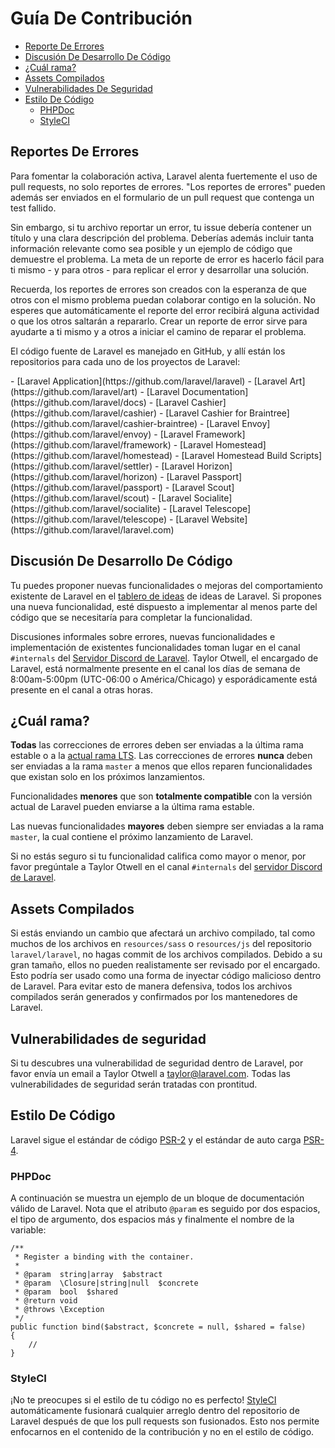 # Guía De Contribución

- [Reporte De Errores](#bug-reports)
- [Discusión De Desarrollo De Código](#core-development-discussion)
- [¿Cuál rama?](#which-branch)
- [Assets Compilados](#compiled-assets)
- [Vulnerabilidades De Seguridad](#security-vulnerabilities)
- [Estilo De Código](#coding-style)
    - [PHPDoc](#phpdoc)
    - [StyleCI](#styleci)

<a name="bug-reports"></a>
## Reportes De Errores

Para fomentar la colaboración activa, Laravel alenta fuertemente el uso de pull requests, no solo reportes de errores. "Los reportes de errores" pueden además ser enviados en el formulario de un pull request que contenga un test fallido.

Sin embargo, si tu archivo reportar un error, tu issue debería contener un título y una clara descripción del problema. Deberías además incluir tanta información relevante como sea posible y un ejemplo de código que demuestre el problema. La meta de un reporte de error es hacerlo fácil para ti mismo - y para otros - para replicar el error y desarrollar una solución.

Recuerda, los reportes de errores son creados con la esperanza de que otros con el mismo problema puedan colaborar contigo en la solución. No esperes que automáticamente el reporte del error recibirá alguna actividad o que los otros saltarán a repararlo. Crear un reporte de error sirve para ayudarte a ti mismo y a otros a iniciar el camino de reparar el problema.

El código fuente de Laravel es manejado en GitHub, y allí están los repositorios para cada uno de los proyectos de Laravel:

<div class="content-list" markdown="1">
- [Laravel Application](https://github.com/laravel/laravel)
- [Laravel Art](https://github.com/laravel/art)
- [Laravel Documentation](https://github.com/laravel/docs)
- [Laravel Cashier](https://github.com/laravel/cashier)
- [Laravel Cashier for Braintree](https://github.com/laravel/cashier-braintree)
- [Laravel Envoy](https://github.com/laravel/envoy)
- [Laravel Framework](https://github.com/laravel/framework)
- [Laravel Homestead](https://github.com/laravel/homestead)
- [Laravel Homestead Build Scripts](https://github.com/laravel/settler)
- [Laravel Horizon](https://github.com/laravel/horizon)
- [Laravel Passport](https://github.com/laravel/passport)
- [Laravel Scout](https://github.com/laravel/scout)
- [Laravel Socialite](https://github.com/laravel/socialite)
- [Laravel Telescope](https://github.com/laravel/telescope)
- [Laravel Website](https://github.com/laravel/laravel.com)
</div>

<a name="core-development-discussion"></a>
## Discusión De Desarrollo De Código

Tu puedes proponer nuevas funcionalidades o mejoras del comportamiento existente de Laravel en el [tablero de ideas](https://github.com/laravel/ideas/issues) de ideas de Laravel. Si propones una nueva funcionalidad, esté dispuesto a implementar al menos parte del código que se necesitaría para completar la funcionalidad.

Discusiones informales sobre errores, nuevas funcionalidades e implementación de existentes funcionalidades toman lugar en el canal `#internals` del [Servidor Discord de Laravel](https://discordapp.com/invite/mPZNm7A). Taylor Otwell, el encargado de Laravel, está normalmente presente en el canal los días de semana de 8:00am-5:00pm (UTC-06:00 o América/Chicago) y esporádicamente está presente en el canal a otras horas.

<a name="which-branch"></a>
## ¿Cuál rama?

**Todas** las correcciones de errores deben ser enviadas a la última rama estable o a la [actual rama LTS](/docs/{{version}}/releases#support-policy). Las correcciones de errores **nunca** deben ser enviadas a la rama `master` a menos que ellos reparen funcionalidades que existan solo en los próximos lanzamientos.

Funcionalidades **menores** que son **totalmente compatible** con la versión actual de Laravel pueden enviarse a la última rama estable.

Las nuevas funcionalidades **mayores** deben siempre ser enviadas a la rama `master`, la cual contiene el próximo lanzamiento de Laravel.

Si no estás seguro si tu funcionalidad califica como mayor o menor, por favor pregúntale a Taylor Otwell en el canal `#internals` del [servidor Discord de Laravel](https://discordapp.com/invite/mPZNm7A).

<a name="compiled-assets"></a>
## Assets Compilados

Si estás enviando un cambio que afectará un archivo compilado, tal como muchos de los archivos en `resources/sass` o `resources/js` del repositorio `laravel/laravel`, no hagas commit de los archivos compilados. Debido a su gran tamaño, ellos no pueden realistamente ser revisado por el encargado. Esto podría ser usado como una forma de inyectar código malicioso dentro de Laravel. Para evitar esto de manera defensiva, todos los archivos compilados serán generados y confirmados por los mantenedores de Laravel.

<a name="security-vulnerabilities"></a>
## Vulnerabilidades de seguridad

Si tu descubres una vulnerabilidad de seguridad dentro de Laravel, por favor envía un email a Taylor Otwell a <a href="mailto:taylor@laravel.com">taylor@laravel.com</a>. Todas las vulnerabilidades de seguridad serán tratadas con prontitud.

<a name="coding-style"></a>
## Estilo De Código

Laravel sigue el estándar de código [PSR-2](https://github.com/php-fig/fig-standards/blob/master/accepted/PSR-2-coding-style-guide.md) y el estándar de auto carga [PSR-4](https://github.com/php-fig/fig-standards/blob/master/accepted/PSR-4-autoloader.md).

<a name="phpdoc"></a>
### PHPDoc

A continuación se muestra un ejemplo de un bloque de documentación válido de Laravel. Nota que el atributo `@param` es seguido por dos espacios, el tipo de argumento, dos espacios más y finalmente el nombre de la variable:

    /**
     * Register a binding with the container.
     *
     * @param  string|array  $abstract
     * @param  \Closure|string|null  $concrete
     * @param  bool  $shared
     * @return void
     * @throws \Exception
     */
    public function bind($abstract, $concrete = null, $shared = false)
    {
        //
    }

<a name="styleci"></a>
### StyleCI

¡No te preocupes si el estilo de tu código no es perfecto! [StyleCI](https://styleci.io/) automáticamente fusionará cualquier arreglo dentro del repositorio de Laravel después de que los pull requests son fusionados. Esto nos permite enfocarnos en el contenido de la contribución y no en el estilo de código.
